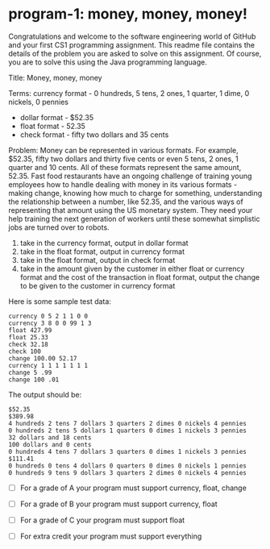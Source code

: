 # program-1: money, money, money!
Congratulations and welcome to the software engineering world of GitHub and your first CS1 programming assignment. This readme file contains the details of the problem you are asked to solve on this assignment. Of course, you are to solve this using the Java programming language. 


Title: Money, money, money

Terms: currency format - 0 hundreds, 5 tens, 2 ones, 1 quarter, 1 dime, 0 nickels, 0 pennies
-  dollar format - $52.35
-  float format - 52.35
-  check format - fifty two dollars and 35 cents
  
Problem: Money can be represented in various formats. For example, $52.35, fifty two dollars and thirty five cents or even 5 tens, 2 ones, 1 quarter and 10 cents. All of these formats represent the same amount, 52.35. Fast food restaurants have an ongoing challenge of training young employees how to handle dealing with money in its various formats - making change, knowing how much to charge for something, understanding the relationship between a number, like 52.35, and the various ways of representing that amount using the US monetary system. They need your help training the next generation of workers until these somewhat simplistic jobs are turned over to robots. 

1. take in the currency format, output in dollar format
2. take in the float format, output in currency format
3. take in the float format, output in check format
4. take in the amount given by the customer in either float or currency format and the cost of the transaction in float format, output the change to be given to the customer in currency format

Here is some sample test data:
```
currency 0 5 2 1 1 0 0
currency 3 8 0 0 99 1 3
float 427.99
float 25.33
check 32.18
check 100
change 100.00 52.17
currency 1 1 1 1 1 1 1
change 5 .99
change 100 .01
```

The output should be:
```
$52.35
$389.98
4 hundreds 2 tens 7 dollars 3 quarters 2 dimes 0 nickels 4 pennies
0 hundreds 2 tens 5 dollars 1 quarters 0 dimes 1 nickels 3 pennies
32 dollars and 18 cents
100 dollars and 0 cents
0 hundreds 4 tens 7 dollars 3 quarters 0 dimes 1 nickels 3 pennies
$111.41
0 hundreds 0 tens 4 dollars 0 quarters 0 dimes 0 nickels 1 pennies
0 hundreds 9 tens 9 dollars 3 quarters 2 dimes 0 nickels 4 pennies
```

- [ ] For a grade of A your program must support currency, float, change
- [ ] For a grade of B your program must support currency, float
- [ ] For a grade of C your program must support float
- [ ] For extra credit your program must support everything

